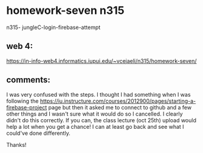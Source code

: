 # homework-seven n315
 n315- jungleC-login-firebase-attempt

## web 4:
https://in-info-web4.informatics.iupui.edu/~vcejaeli/n315/homework-seven/

## comments:
I was very confused with the steps. I thought I had something when I was following the 
https://iu.instructure.com/courses/2012900/pages/starting-a-firebase-project page but then it asked me to connect to github and a few other things and I wasn't sure what it would do so I cancelled. I clearly didn't do this correctly. 
If you can, the class lecture (oct 25th) upload would help a lot when you get a chance! I can at least go back and see what I could've done differently. 

Thanks!
